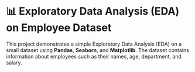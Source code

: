 # 📊 Exploratory Data Analysis (EDA) on Employee Dataset

This project demonstrates a simple Exploratory Data Analysis (EDA) on a small dataset using **Pandas**, **Seaborn**, and **Matplotlib**. The dataset contains information about employees such as their names, age, department, and salary.





